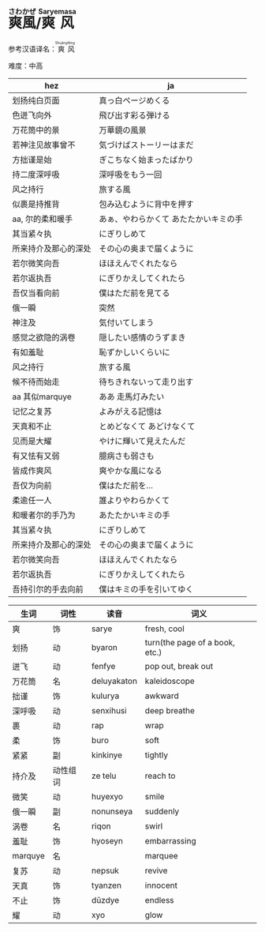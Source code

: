 # <ruby><rb>爽</rb><rt> さわ </rt></ruby><ruby><rb>風</rb><rt> かぜ </rt></ruby>/<ruby><rb>爽</rb><rt> Sarye </rt></ruby><ruby><rb>风</rb><rt> masa </rt></ruby>

参考汉语译名：<ruby><rb>爽</rb><rt> Shuǎng </rt></ruby><ruby><rb>风</rb><rt> fēng </rt></ruby>

难度：中高

|hez|ja|
|-|-|
|划扬纯白页面|真っ白ページめくる|
|色迸飞向外|飛び出す彩る弾ける|
|万花筒中的景|万華鏡の風景|
|若神注见故事曾不|気づけばストーリーはまだ|
|方拙谨是始|ぎこちなく始まったばかり|
|持二度深呼吸|深呼吸をもう一回|
|风之持行|旅する風|
|似裹是持推背|包み込むように背中を押す|
|aa, 尔的柔和暖手|あぁ、やわらかくて あたたかいキミの手|
|其当紧々执|にぎりしめて|
|所来持介及那心的深处|その心の奥まで届くように|
|若尔微笑向吾|ほほえんでくれたなら|
|若尔返执吾|にぎりかえしてくれたら|
|吾仅当看向前|僕はただ前を見てる|
|俄一瞬|突然|
|神注及|気付いてしまう|
|感觉之欲隐的涡卷|隠したい感情のうずまき|
|有如羞耻|恥ずかしいくらいに|
|风之持行|旅する風|
|候不待而始走|待ちきれないって走り出す|
|aa 其似marquye|ああ 走馬灯みたい|
|记忆之复苏|よみがえる記憶は|
|天真和不止|とめどなくて あどけなくて|
|见而是大耀|やけに輝いて見えたんだ|
|有又怯有又弱|臆病さも弱さも|
|皆成作爽风|爽やかな風になる|
|吾仅为向前|僕はただ前を…|
|柔逾任一人|誰よりやわらかくて|
|和暖者尔的手乃为|あたたかいキミの手|
|其当紧々执|にぎりしめて|
|所来持介及那心的深处|その心の奥まで届くように|
|若尔微笑向吾|ほほえんでくれたなら|
|若尔返执吾|にぎりかえしてくれたら|
|吾持引尔的手去向前|僕はキミの手を引いてゆく|

|生词|词性|读音|词义|
|-|-|-|-|
|爽|饰|sarye|fresh, cool|
|划扬|动|byaron|turn(the page of a book, etc.)|
|迸飞|动|fenfye|pop out, break out|
|万花筒|名|deluyakaton|kaleidoscope|
|拙谨|饰|kulurya|awkward|
|深呼吸|动|senxihusi|deep breathe|
|裹|动|rap|wrap|
|柔|饰|buro|soft|
|紧紧|副|kinkinye|tightly|
|持介及|动性组词|ze telu|reach to|
|微笑|动|huyexyo|smile|
|俄一瞬|副|nonunseya|suddenly|
|涡卷|名|riqon|swirl|
|羞耻|饰|hyoseyn|embarrassing|
|marquye|名||marquee|
|复苏|动|nepsuk|revive|
|天真|饰|tyanzen|innocent|
|不止|饰|dūzdye|endless|
|耀|动|xyo|glow|